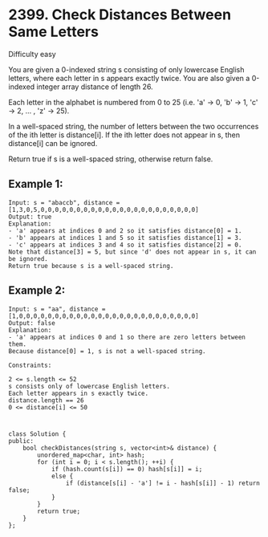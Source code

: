 # 2399. Check Distances Between Same Letters
Difficulty easy

You are given a 0-indexed string s consisting of only lowercase English letters, where each letter in s appears exactly twice. You are also given a 0-indexed integer array distance of length 26.

Each letter in the alphabet is numbered from 0 to 25 (i.e. 'a' -> 0, 'b' -> 1, 'c' -> 2, ... , 'z' -> 25).

In a well-spaced string, the number of letters between the two occurrences of the ith letter is distance[i]. If the ith letter does not appear in s, then distance[i] can be ignored.

Return true if s is a well-spaced string, otherwise return false.


## Example 1:
```
Input: s = "abaccb", distance = [1,3,0,5,0,0,0,0,0,0,0,0,0,0,0,0,0,0,0,0,0,0,0,0,0,0]
Output: true
Explanation:
- 'a' appears at indices 0 and 2 so it satisfies distance[0] = 1.
- 'b' appears at indices 1 and 5 so it satisfies distance[1] = 3.
- 'c' appears at indices 3 and 4 so it satisfies distance[2] = 0.
Note that distance[3] = 5, but since 'd' does not appear in s, it can be ignored.
Return true because s is a well-spaced string.
```


## Example 2:
```
Input: s = "aa", distance = [1,0,0,0,0,0,0,0,0,0,0,0,0,0,0,0,0,0,0,0,0,0,0,0,0,0]
Output: false
Explanation:
- 'a' appears at indices 0 and 1 so there are zero letters between them.
Because distance[0] = 1, s is not a well-spaced string.
```


```
Constraints:

2 <= s.length <= 52
s consists only of lowercase English letters.
Each letter appears in s exactly twice.
distance.length == 26
0 <= distance[i] <= 50
```


#
```
class Solution {
public:
    bool checkDistances(string s, vector<int>& distance) {
        unordered_map<char, int> hash;
        for (int i = 0; i < s.length(); ++i) {
            if (hash.count(s[i]) == 0) hash[s[i]] = i;
            else {
                if (distance[s[i] - 'a'] != i - hash[s[i]] - 1) return false;
            }
        }
        return true;
    }
};
```